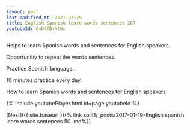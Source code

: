 ```yaml
---
layout: post
last_modified_at: 2021-03-29
title: English Spanish learn words sentences 267 
youtubeId: GvD4fDvYtWc
---
```

 
 
Helps to learn Spanish words and sentences for English speakers.

Opportunitiy to repeat the words sentences. 

Practice Spanish language. 
 
10 minutes practice every day. 
 
How to learn Spanish words and sentences for English speakers 
 
{% include youtubePlayer.html id=page.youtubeId %}
 
 
[Next]({{ site.baseurl }}{% link  split1/_posts/2017-01-19-English spanish learn words sentences 50 .md%})
 
